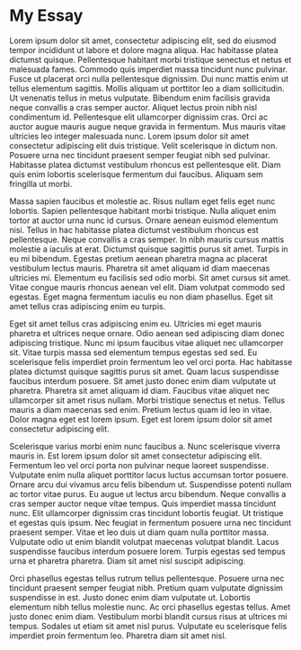 <param ve-config title="Map Test" banner="gh:kent-map/images/Kent_Maps.jpg" layout="vtl">

# My Essay

Lorem ipsum dolor sit amet, consectetur adipiscing elit, sed do eiusmod tempor incididunt ut labore et dolore magna aliqua. Hac habitasse platea dictumst quisque. Pellentesque habitant morbi tristique senectus et netus et malesuada fames. Commodo quis imperdiet massa tincidunt nunc pulvinar. Fusce ut placerat orci nulla pellentesque dignissim. Dui nunc mattis enim ut tellus elementum sagittis. Mollis aliquam ut porttitor leo a diam sollicitudin. Ut venenatis tellus in metus vulputate. Bibendum enim facilisis gravida neque convallis a cras semper auctor. Aliquet lectus proin nibh nisl condimentum id. Pellentesque elit ullamcorper dignissim cras. Orci ac auctor augue mauris augue neque gravida in fermentum. Mus mauris vitae ultricies leo integer malesuada nunc. Lorem ipsum dolor sit amet consectetur adipiscing elit duis tristique. Velit scelerisque in dictum non. Posuere urna nec tincidunt praesent semper feugiat nibh sed pulvinar. Habitasse platea dictumst vestibulum rhoncus est pellentesque elit. Diam quis enim lobortis scelerisque fermentum dui faucibus. Aliquam sem fringilla ut morbi.
<param ve-map center="32.87329820319315, -79.97237956148528" zoom="10" allmaps="f2bf06c00266b163">

Massa sapien faucibus et molestie ac. Risus nullam eget felis eget nunc lobortis. Sapien pellentesque habitant morbi tristique. Nulla aliquet enim tortor at auctor urna nunc id cursus. Ornare aenean euismod elementum nisi. Tellus in hac habitasse platea dictumst vestibulum rhoncus est pellentesque. Neque convallis a cras semper. In nibh mauris cursus mattis molestie a iaculis at erat. Dictumst quisque sagittis purus sit amet. Turpis in eu mi bibendum. Egestas pretium aenean pharetra magna ac placerat vestibulum lectus mauris. Pharetra sit amet aliquam id diam maecenas ultricies mi. Elementum eu facilisis sed odio morbi. Sit amet cursus sit amet. Vitae congue mauris rhoncus aenean vel elit. Diam volutpat commodo sed egestas. Eget magna fermentum iaculis eu non diam phasellus. Eget sit amet tellus cras adipiscing enim eu turpis.

Eget sit amet tellus cras adipiscing enim eu. Ultricies mi eget mauris pharetra et ultrices neque ornare. Odio aenean sed adipiscing diam donec adipiscing tristique. Nunc mi ipsum faucibus vitae aliquet nec ullamcorper sit. Vitae turpis massa sed elementum tempus egestas sed sed. Eu scelerisque felis imperdiet proin fermentum leo vel orci porta. Hac habitasse platea dictumst quisque sagittis purus sit amet. Quam lacus suspendisse faucibus interdum posuere. Sit amet justo donec enim diam vulputate ut pharetra. Pharetra sit amet aliquam id diam. Faucibus vitae aliquet nec ullamcorper sit amet risus nullam. Morbi tristique senectus et netus. Tellus mauris a diam maecenas sed enim. Pretium lectus quam id leo in vitae. Dolor magna eget est lorem ipsum. Eget est lorem ipsum dolor sit amet consectetur adipiscing elit.

Scelerisque varius morbi enim nunc faucibus a. Nunc scelerisque viverra mauris in. Est lorem ipsum dolor sit amet consectetur adipiscing elit. Fermentum leo vel orci porta non pulvinar neque laoreet suspendisse. Vulputate enim nulla aliquet porttitor lacus luctus accumsan tortor posuere. Ornare arcu dui vivamus arcu felis bibendum ut. Suspendisse potenti nullam ac tortor vitae purus. Eu augue ut lectus arcu bibendum. Neque convallis a cras semper auctor neque vitae tempus. Quis imperdiet massa tincidunt nunc. Elit ullamcorper dignissim cras tincidunt lobortis feugiat. Ut tristique et egestas quis ipsum. Nec feugiat in fermentum posuere urna nec tincidunt praesent semper. Vitae et leo duis ut diam quam nulla porttitor massa. Vulputate odio ut enim blandit volutpat maecenas volutpat blandit. Lacus suspendisse faucibus interdum posuere lorem. Turpis egestas sed tempus urna et pharetra pharetra. Diam sit amet nisl suscipit adipiscing.

Orci phasellus egestas tellus rutrum tellus pellentesque. Posuere urna nec tincidunt praesent semper feugiat nibh. Pretium quam vulputate dignissim suspendisse in est. Justo donec enim diam vulputate ut. Lobortis elementum nibh tellus molestie nunc. Ac orci phasellus egestas tellus. Amet justo donec enim diam. Vestibulum morbi blandit cursus risus at ultrices mi tempus. Sodales ut etiam sit amet nisl purus. Vulputate eu scelerisque felis imperdiet proin fermentum leo. Pharetra diam sit amet nisl.
